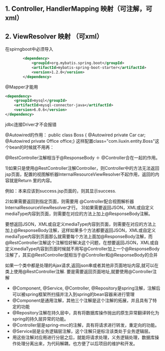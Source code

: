 ## 1. Controller, HandlerMapping 映射（可注解，可xml）
## 2. ViewResolver 映射 （可xml）



在spirngboot中必须导入
```xml
		<dependency>
			<groupId>org.mybatis.spring.boot</groupId>
			<artifactId>mybatis-spring-boot-starter</artifactId>
			<version>1.2.0</version>
		</dependency>
```
@Mapper才能用

```xml
<dependency>
	<groupId>mysql</groupId>
	<artifactId>mysql-connector-java</artifactId>
	<version>6.0.6</version>
</dependency>
```
jdbc连接Driver才不会报错



@Autowired的作用：
public class Boss {
    @Autowired
    private Car car;
    @Autowired
    private Office office;}
这样配置class="com.liuxin.entity.Boss"这个bean的时候就不用再：
<property name="car" ref="car"/>
<property name="office" ref="office" />


@RestController注解相当于@ResponseBody ＋ @Controller合在一起的作用。

1)如果只是使用@RestController注解Controller，则Controller中的方法无法返回jsp页面，配置的视图解析器InternalResourceViewResolver不起作用，返回的内容就是Return 里的内容。

例如：本来应该到success.jsp页面的，则其显示success.

2)如果需要返回到指定页面，则需要用 @Controller配合视图解析器InternalResourceViewResolver才行。
3)如果需要返回JSON，XML或自定义mediaType内容到页面，则需要在对应的方法上加上@ResponseBody注解。

要想返回JSON，XML或自定义mediaType内容到页面，则需要在对应的方法上加上@ResponseBody注解，这样如果多个方法都要返回JSON，XML或自定义mediaType内容到页面那么就需要每个方法上面加@ResponseBody注解，而@RestController注解这个注解恰好解决这个问题，在想要返回JSON，XML或自定义mediaType内容到页面时候就不用写@Controller加上一个@ResponseBody注解了，其实@RestController就相当于@Controller和@ResponseBody的合并

如果一个类中都是处理的Ajax请求,返回json串或者其他非页面地址内容,就可以在类上使用@RestController注解. 要是需要返回页面地址,就要使用@Controller注解


- @Component, @Service, @Controller, @Repository是spring注解，注解后可以被spring框架所扫描并注入到spring的bean容器来进行管理 
- @Component是通用注解，其他三个注解是这个注解的拓展，并且具有了特定的功能 
- @Repository注解在持久层中，具有将数据库操作抛出的原生异常翻译转化为spring的持久层异常的功能。 
- @Controller层是spring-mvc的注解，具有将请求进行转发，重定向的功能。 
- @Service层是业务逻辑层注解，这个注解只是标注该类处于业务逻辑层。 
- 用这些注解对应用进行分层之后，就能将请求处理，义务逻辑处理，数据库操作处理分离出来，为代码解耦，也方便了以后项目的维护和开发。